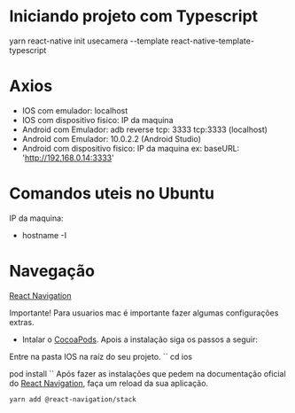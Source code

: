 # Iniciando projeto com Typescript

yarn react-native init usecamera --template react-native-template-typescript


# Axios
- IOS com emulador: localhost
- IOS com dispositivo fisico: IP da maquina
- Android com Emulador: adb reverse tcp: 3333 tcp:3333 (localhost)
- Android com Emulador: 10.0.2.2 (Android Studio)
- Android com dispositivo fisico: IP da maquina
ex:  baseURL: 'http://192.168.0.14:3333'

# Comandos uteis no Ubuntu

IP da maquina:
- hostname -I

# Navegação
[React Navigation](https://reactnavigation.org/docs/getting-started)

Importante!
Para usuarios mac é importante fazer algumas configurações extras.
- Intalar o [CocoaPods](https://cocoapods.org/). Apois a instalação siga os passos a seguir:
 
 Entre na pasta IOS na raíz do seu projeto. 
 ``
  cd ios
  
  pod install
 ``
 Após fazer as instalações que pedem na documentação oficial do [React Navigation](https://reactnavigation.org/docs/getting-started), faça um reload da sua aplicação.
 
 
``
yarn add @react-navigation/stack
``

